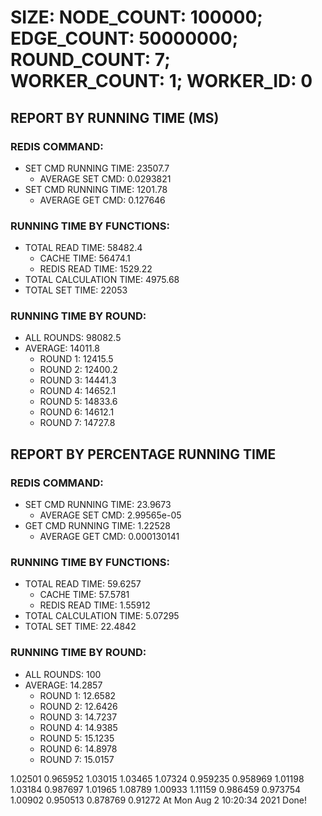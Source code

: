 
# SIZE: NODE_COUNT: 100000; EDGE_COUNT: 50000000; ROUND_COUNT: 7; WORKER_COUNT: 1; WORKER_ID: 0

## REPORT BY RUNNING TIME (MS)

 ### REDIS COMMAND:

  + SET CMD RUNNING TIME: 23507.7
    + AVERAGE SET CMD: 0.0293821
  + SET CMD RUNNING TIME: 1201.78
    + AVERAGE GET CMD: 0.127646

 ### RUNNING TIME BY FUNCTIONS:

  + TOTAL READ TIME: 58482.4
    + CACHE TIME: 56474.1
    + REDIS READ TIME: 1529.22
  + TOTAL CALCULATION TIME: 4975.68
  + TOTAL SET TIME: 22053

 ### RUNNING TIME BY ROUND:

  + ALL ROUNDS: 98082.5
  + AVERAGE: 14011.8
     + ROUND 1: 12415.5
     + ROUND 2: 12400.2
     + ROUND 3: 14441.3
     + ROUND 4: 14652.1
     + ROUND 5: 14833.6
     + ROUND 6: 14612.1
     + ROUND 7: 14727.8

## REPORT BY PERCENTAGE RUNNING TIME

 ### REDIS COMMAND:

  + SET CMD RUNNING TIME: 23.9673
    + AVERAGE SET CMD: 2.99565e-05
  + GET CMD RUNNING TIME: 1.22528
    + AVERAGE GET CMD: 0.000130141

 ### RUNNING TIME BY FUNCTIONS:

  + TOTAL READ TIME: 59.6257
    + CACHE TIME: 57.5781
    + REDIS READ TIME: 1.55912
  + TOTAL CALCULATION TIME: 5.07295
  + TOTAL SET TIME: 22.4842

 ### RUNNING TIME BY ROUND:

  + ALL ROUNDS: 100
  + AVERAGE: 14.2857
     + ROUND 1: 12.6582
     + ROUND 2: 12.6426
     + ROUND 3: 14.7237
     + ROUND 4: 14.9385
     + ROUND 5: 15.1235
     + ROUND 6: 14.8978
     + ROUND 7: 15.0157

1.02501 0.965952 1.03015 1.03465 1.07324 0.959235 0.958969 1.01198 1.03184 0.987697 1.01965 1.08789 1.00933 1.11159 0.986459 0.973754 1.00902 0.950513 0.878769 0.91272 At Mon Aug  2 10:20:34 2021
    Done!
